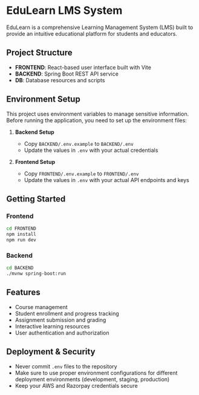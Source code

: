 # EduLearn LMS System

EduLearn is a comprehensive Learning Management System (LMS) built to provide an intuitive educational platform for students and educators.

## Project Structure

- **FRONTEND**: React-based user interface built with Vite
- **BACKEND**: Spring Boot REST API service
- **DB**: Database resources and scripts

## Environment Setup

This project uses environment variables to manage sensitive information. Before running the application, you need to set up the environment files:

1. **Backend Setup**
   - Copy `BACKEND/.env.example` to `BACKEND/.env`
   - Update the values in `.env` with your actual credentials

2. **Frontend Setup**
   - Copy `FRONTEND/.env.example` to `FRONTEND/.env`
   - Update the values in `.env` with your actual API endpoints and keys

## Getting Started

### Frontend

```bash
cd FRONTEND
npm install
npm run dev
```

### Backend

```bash
cd BACKEND
./mvnw spring-boot:run
```

## Features

- Course management
- Student enrollment and progress tracking
- Assignment submission and grading
- Interactive learning resources
- User authentication and authorization

## Deployment & Security

- Never commit `.env` files to the repository
- Make sure to use proper environment configurations for different deployment environments (development, staging, production)
- Keep your AWS and Razorpay credentials secure 